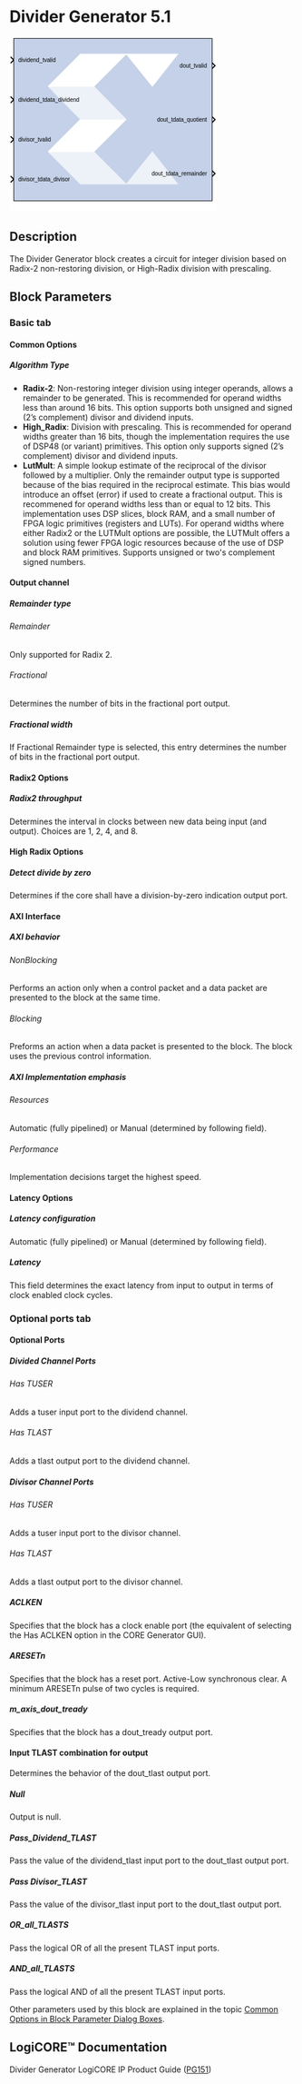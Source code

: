# Divider Generator 5.1

![](./Images/block.png)

## Description
The Divider Generator block creates a circuit for integer
division based on Radix-2 non-restoring division, or High-Radix division
with prescaling.

## Block Parameters


### Basic tab  
#### Common Options  
##### Algorithm Type  
* **Radix-2**: Non-restoring integer division using integer operands, allows
  a remainder to be generated. This is recommended for operand widths
  less than around 16 bits. This option supports both unsigned and
  signed (2’s complement) divisor and dividend inputs.
* **High_Radix**: Division with prescaling. This is recommended for operand
  widths greater than 16 bits, though the implementation requires the
  use of DSP48 (or variant) primitives. This option only supports signed
  (2’s complement) divisor and dividend inputs.
* **LutMult**: A simple lookup estimate of the reciprocal of the divisor
  followed by a multiplier. Only the remainder output type is supported
  because of the bias required in the reciprocal estimate. This bias
  would introduce an offset (error) if used to create a fractional
  output. This is recommened for operand widths less than or equal to 12
  bits. This implementation uses DSP slices, block RAM, and a small
  number of FPGA logic primitives (registers and LUTs). For operand
  widths where either Radix2 or the LUTMult options are possible, the
  LUTMult offers a solution using fewer FPGA logic resources because of
  the use of DSP and block RAM primitives. Supports unsigned or two's
  complement signed numbers.

#### Output channel  
##### Remainder type  
###### Remainder  
Only supported for Radix 2.

###### Fractional  
Determines the number of bits in the fractional port output.

##### Fractional width  
If Fractional Remainder type is selected, this entry determines the
number of bits in the fractional port output.

#### Radix2 Options  
##### Radix2 throughput  
Determines the interval in clocks between new data being input (and
output). Choices are 1, 2, 4, and 8.

#### High Radix Options  
##### Detect divide by zero  
Determines if the core shall have a division-by-zero indication output
port.

#### AXI Interface  
##### AXI behavior  
###### NonBlocking  
Performs an action only when a control packet and a data packet are
presented to the block at the same time.

###### Blocking  
Preforms an action when a data packet is presented to the block. The
block uses the previous control information.

##### AXI Implementation emphasis  
###### Resources  
Automatic (fully pipelined) or Manual (determined by following field).

###### Performance  
Implementation decisions target the highest speed.

#### Latency Options  
##### Latency configuration  
Automatic (fully pipelined) or Manual (determined by following field).

##### Latency  
This field determines the exact latency from input to output in terms of
clock enabled clock cycles.


### Optional ports tab  
#### Optional Ports  
##### Divided Channel Ports  
###### Has TUSER  
Adds a tuser input port to the dividend channel.

###### Has TLAST  
Adds a tlast output port to the dividend channel.

##### Divisor Channel Ports  
###### Has TUSER  
Adds a tuser input port to the divisor channel.

###### Has TLAST  
Adds a tlast output port to the divisor channel.

##### ACLKEN  
Specifies that the block has a clock enable port (the equivalent of
selecting the Has ACLKEN option in the CORE Generator GUI).

##### ARESETn  
Specifies that the block has a reset port. Active-Low synchronous clear.
A minimum ARESETn pulse of two cycles is required.

##### m_axis_dout_tready  
Specifies that the block has a dout_tready output port.

#### Input TLAST combination for output  
Determines the behavior of the dout_tlast output port.

##### Null  
Output is null.

##### Pass_Dividend_TLAST  
Pass the value of the dividend_tlast input port to the dout_tlast output
port.

##### Pass Divisor_TLAST  
Pass the value of the divisor_tlast input port to the dout_tlast output
port.

##### OR_all_TLASTS  
Pass the logical OR of all the present TLAST input ports.

##### AND_all_TLASTS  
Pass the logical AND of all the present TLAST input ports.

Other parameters used by this block are explained in the topic [Common
Options in Block Parameter Dialog
Boxes](../../GEN/common-options/README.md).

## LogiCORE™ Documentation

Divider Generator LogiCORE IP Product Guide
([PG151](https://docs.xilinx.com/access/sources/ud/document?isLatest=true&url=pg151-div-gen&ft:locale=en-US))
